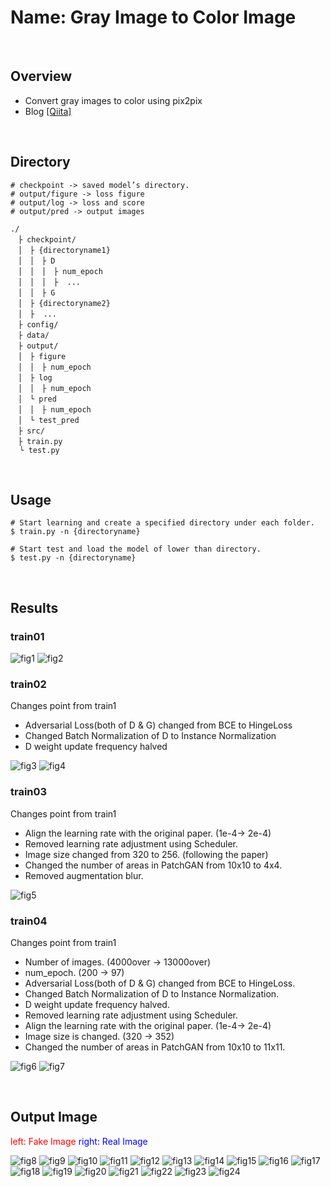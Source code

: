 # Name: Gray Image to Color Image

<br>

## Overview

- Convert gray images to color using pix2pix
- Blog [[Qiita]](https://qiita.com/Takayoshi_Makabe/items/804a865c2607cdff0624)

<br>

## Directory

```
# checkpoint -> saved model’s directory.
# output/figure -> loss figure
# output/log -> loss and score
# output/pred -> output images

./
　├ checkpoint/
　│　├ {directoryname1}
　│　│　├ D
　│　│　│　├ num_epoch
　│　│　│　├  ...
　│　│　├ G
　│　├ {directoryname2}
　│　├  ...
　├ config/
　├ data/
　├ output/
　│　├ figure
　│　│　├ num_epoch
　│　├ log
　│　│　├ num_epoch
　│　└ pred
　│　│　├ num_epoch
　│　└ test_pred
　├ src/
　├ train.py
  └ test.py
```

<br>

## Usage

```
# Start learning and create a specified directory under each folder.
$ train.py -n {directoryname}

# Start test and load the model of lower than directory.
$ test.py -n {directoryname}
```

<br>

## Results

### train01

![fig1](https://github.com/spider-man-tm/pix2pix_gray_to_color/blob/master/output/figure/01_pix2pix_v1/bce_loss.png)
![fig2](https://github.com/spider-man-tm/pix2pix_gray_to_color/blob/master/output/figure/01_pix2pix_v1/l1_loss.png)

### train02

Changes point from train1

- Adversarial Loss(both of D & G) changed from BCE to HingeLoss
- Changed Batch Normalization of D to Instance Normalization
- D weight update frequency halved

![fig3](https://github.com/spider-man-tm/pix2pix_gray_to_color/blob/master/output/figure/02_pix2pix_v2/adv_loss.png)
![fig4](https://github.com/spider-man-tm/pix2pix_gray_to_color/blob/master/output/figure/02_pix2pix_v2/l1_loss.png)

### train03

Changes point from train1

- Align the learning rate with the original paper. (1e-4-> 2e-4)
- Removed learning rate adjustment using Scheduler.
- Image size changed from 320 to 256. (following the paper)
- Changed the number of areas in PatchGAN from 10x10 to 4x4.
- Removed augmentation blur.

![fig5](https://github.com/spider-man-tm/pix2pix_gray_to_color/blob/master/output/figure/03_pix2pix_v3/bce_loss.png)

### train04

Changes point from train1

- Number of images. (4000over -> 13000over)
- num_epoch. (200 -> 97)
- Adversarial Loss(both of D & G) changed from BCE to HingeLoss.
- Changed Batch Normalization of D to Instance Normalization.
- D weight update frequency halved.
- Removed learning rate adjustment using Scheduler.
- Align the learning rate with the original paper. (1e-4-> 2e-4)
- Image size is changed. (320 -> 352)
- Changed the number of areas in PatchGAN from 10x10 to 11x11.

![fig6](https://github.com/spider-man-tm/pix2pix_gray_to_color/blob/master/output/figure/04_pix2pix_v4/adv_loss.png)
![fig7](https://github.com/spider-man-tm/pix2pix_gray_to_color/blob/master/output/figure/04_pix2pix_v4/l1_loss.png)

<br>

## Output Image

<font color="Red">left: Fake Image</font>
<font color="Blue">right: Real Image</font>

![fig8](result-images/000062.png)
![fig9](result-images/000133.png)
![fig10](result-images/000200.png)
![fig11](result-images/000200.png)
![fig12](result-images/000324.png)
![fig13](result-images/000553.png)
![fig14](result-images/000684.png)
![fig15](result-images/000758.png)
![fig16](result-images/000909.png)
![fig17](result-images/001081.png)
![fig18](result-images/001179.png)
![fig19](result-images/001242.png)
![fig20](result-images/001494.png)
![fig21](result-images/002079.png)
![fig22](result-images/002330.png)
![fig23](result-images/002377.png)
![fig24](result-images/002480.png)

